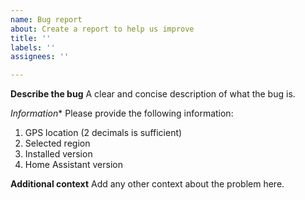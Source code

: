 ```yaml
---
name: Bug report
about: Create a report to help us improve
title: ''
labels: ''
assignees: ''

---
```


**Describe the bug**
A clear and concise description of what the bug is.

*Information**
Please provide the following information:
1. GPS location (2 decimals is sufficient)
2. Selected region
3. Installed version
4. Home Assistant version

**Additional context**
Add any other context about the problem here.
